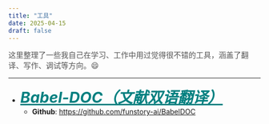 ```yaml
---
title: "工具"
date: 2025-04-15
draft: false
---
```


<p style="font-size: 15px; color: #555;">
  这里整理了一些我自己在学习、工作中用过觉得很不错的工具，涵盖了翻译、写作、调试等方向。😄

</p>

---

- <a href="https://app.immersivetranslate.com/babel-doc " style="font-size: 30px; color: teal;" target="_blank" rel="noopener noreferrer"><b><i>Babel-DOC（文献双语翻译）</i></b></a>
    - **Github**: https://github.com/funstory-ai/BabelDOC
